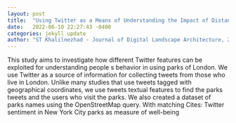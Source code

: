 ```yaml
---
layout: post
title:  "Using Twitter as a Means of Understanding the Impact of Distance and Park Size on Park Visiting Behavior (Case Study: London)"
date:   2022-06-10 22:27:43 -0400
categories: jekyll update
author: "ST Khalilnezhad - Journal of Digital Landscape Architecture, 2022"
---
```

This study aims to investigate how different Twitter features can be exploited for understanding people s behavior in using parks of London. We use Twitter as a source of information for collecting tweets from those who live in London. Unlike many studies that use tweets tagged with geographical coordinates, we use tweets  textual features to find the parks  tweets and the users who visit the parks. We also created a dataset of parks  names using the OpenStreetMap query. With matching  Cites: Twitter sentiment in New York City parks as measure of well-being